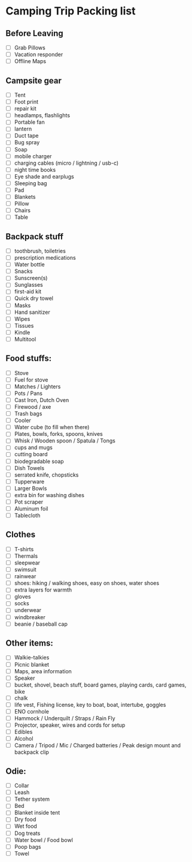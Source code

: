 # Camping Trip Packing list

## Before Leaving

- [ ] Grab Pillows
- [ ] Vacation responder
- [ ] Offline Maps

## Campsite gear

- [ ] Tent
- [ ] Foot print
- [ ] repair kit
- [ ] headlamps, flashlights
- [ ] Portable fan
- [ ] lantern
- [ ] Duct tape
- [ ] Bug spray
- [ ] Soap
- [ ] mobile charger
- [ ] charging cables (micro / lightning / usb-c)
- [ ] night time books
- [ ] Eye shade and earplugs
- [ ] Sleeping bag
- [ ] Pad
- [ ] Blankets
- [ ] Pillow
- [ ] Chairs
- [ ] Table

## Backpack stuff

- [ ] toothbrush, toiletries
- [ ] prescription medications
- [ ] Water bottle
- [ ] Snacks
- [ ] Sunscreen(s)
- [ ] Sunglasses
- [ ] first-aid kit
- [ ] Quick dry towel
- [ ] Masks
- [ ] Hand sanitizer
- [ ] Wipes
- [ ] Tissues
- [ ] Kindle
- [ ] Multitool

## Food stuffs:

- [ ] Stove
- [ ] Fuel for stove
- [ ] Matches / Lighters
- [ ] Pots / Pans
- [ ] Cast Iron, Dutch Oven
- [ ] Firewood / axe
- [ ] Trash bags
- [ ] Cooler
- [ ] Water cube (to fill when there)
- [ ] Plates, bowls, forks, spoons, knives
- [ ] Whisk / Wooden spoon / Spatula / Tongs
- [ ] cups and mugs
- [ ] cutting board
- [ ] biodegradable soap
- [ ] Dish Towels
- [ ] serrated knife, chopsticks
- [ ] Tupperware
- [ ] Larger Bowls
- [ ] extra bin for washing dishes
- [ ] Pot scraper
- [ ] Aluminum foil
- [ ] Tablecloth

## Clothes

- [ ] T-shirts
- [ ] Thermals
- [ ] sleepwear
- [ ] swimsuit
- [ ] rainwear
- [ ] shoes: hiking / walking shoes, easy on shoes, water shoes
- [ ] extra layers for warmth
- [ ] gloves
- [ ] socks
- [ ] underwear
- [ ] windbreaker
- [ ] beanie / baseball cap

## Other items:

- [ ] Walkie-talkies
- [ ] Picnic blanket
- [ ] Maps, area information
- [ ] Speaker
- [ ] bucket, shovel, beach stuff, board games, playing cards, card games, bike
- [ ] chalk
- [ ] life vest, Fishing license, key to boat, boat, intertube, goggles
- [ ] ENO cornhole
- [ ] Hammock / Underquilt / Straps / Rain Fly
- [ ] Projector, speaker, wires and cords for setup
- [ ] Edibles
- [ ] Alcohol
- [ ] Camera / Tripod / Mic / Charged batteries / Peak design mount and backpack clip

## Odie:

- [ ] Collar
- [ ] Leash
- [ ] Tether system
- [ ] Bed
- [ ] Blanket inside tent
- [ ] Dry food
- [ ] Wet food
- [ ] Dog treats
- [ ] Water bowl / Food bowl
- [ ] Poop bags
- [ ] Towel
